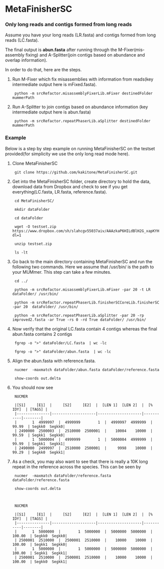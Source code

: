 # MetaFinisherSC
### Only long reads and contigs formed from long reads ###

Assume you have your long reads (LR.fasta) and contigs formed from long reads (LC.fasta). 

The final output is **abun.fasta** after running through the M-Fixer(mis-assembly fixing) and A-Splitter(join contigs based on abundance and overlap information). 

In order to do that, here are the steps. 

1. Run M-Fixer which fix misassemblies with information from reads(key intermediate output here is mFixed.fasta).

        python -m srcRefactor.misassemblyFixerLib.mFixer destinedFolder mummerPath 

2. Run A-Splitter to join contigs based on abundance information (key intermediate output here is abun.fasta)

        python -m srcRefactor.repeatPhaserLib.aSplitter destinedFolder mummerPath

### Example ###
Below is a step by step example on running MetaFinisherSC on the testset provided(for simplicity we use the only long read mode here). 

1. Clone MetaFinisherSC
        
        git clone https://github.com/kakitone/MetaFinisherSC.git
        
2. Get into the MetaFinisherSC folder, create directory to hold the data, download data from Dropbox and check to see if you get everything(LC.fasta, LR.fasta, reference.fasta). 
        
        cd MetaFinisherSC/        

        mkdir dataFolder
        
        cd dataFolder
        
        wget -O testset.zip  https://www.dropbox.com/sh/slahcgv55037aiv/AAAzkaP6HILdBlH2G_xapKYHa?dl=1
        
        unzip testset.zip
        
        ls -lt

3. Go back to the main directory containing MetaFinisherSC and run the following two commands. Here we assume that /usr/bin/ is the path to your MUMmer. This step can take a few minutes. 
        
        cd ../

        python -m srcRefactor.misassemblyFixerLib.mFixer -par 20 -t LR dataFolder/ /usr/bin/
        
        python -m srcRefactor.repeatPhaserLib.finisherSCCoreLib.finisherSC -par 20  dataFolder/ /usr/bin/
        
        python -m srcRefactor.repeatPhaserLib.aSplitter -par 20 -rp improved2.fasta -ar True -rs 0 -rd True dataFolder/ /usr/bin/

4. Now verify that the original LC.fasta contain 4 contigs whereas the final abun.fasta contains 2 contigs

        fgrep -o ">" dataFolder/LC.fasta  | wc -lc
        
        fgrep -o ">" dataFolder/abun.fasta  | wc -lc


5. Align the abun.fasta with reference.fasta. 

        nucmer  -maxmatch dataFolder/abun.fasta dataFolder/reference.fasta         

        show-coords out.delta

6. You should now see 

        NUCMER
        
        |[S1]     [E1]  |     [S2]     [E2]  |  [LEN 1]  [LEN 2]  |  [% IDY]  | [TAGS] |
        |---------------|--------------------|--------------------|-----------|--------|
        |       1  4999997  |  4999999        1  |  4999997  4999999  |    99.99  | Segkk0	Segkk0|
        | 2490000  2500003  |  2510000  2500001  |    10004    10000  |    99.59  | Segkk1	Segkk0|
        |       1  5000004  |  4999999        1  |  5000004  4999999  |    99.99  | Segkk1	Segkk1|
        | 2490000  2499997  |  2510000  2500001  |     9998    10000  |    99.29  | Segkk0	Segkk1|


7. As a check, you may also want to see that there is really a 10K long repeat in the reference across the species. This can be seen by 

        nucmer  -maxmatch dataFolder/reference.fasta dataFolder/reference.fasta         

        show-coords out.delta



        NUCMER
        
        |[S1]     [E1]  |     [S2]     [E2]  |  [LEN 1]  [LEN 2]  |  [% IDY]  | [TAGS] |
        |---------------|--------------------|--------------------|-----------|--------|
        |       1  5000000  |        1  5000000  |  5000000  5000000  |   100.00  | Segkk0	Segkk0|
        | 2500001  2510000  |  2500001  2510000  |    10000    10000  |   100.00  | Segkk1	Segkk0|
        |       1  5000000  |        1  5000000  |  5000000  5000000  |   100.00  | Segkk1	Segkk1|
        | 2500001  2510000  |  2500001  2510000  |    10000    10000  |   100.00  | Segkk0	Segkk1|
